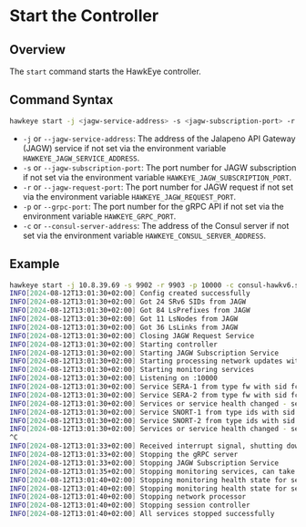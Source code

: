 # Start the Controller

## Overview
The `start` command starts the HawkEye controller.

## Command Syntax
```bash
hawkeye start -j <jagw-service-address> -s <jagw-subscription-port> -r <jagw-request-port> -p <grpc-port> -c <consul-server-address>
```

- `-j` or `--jagw-service-address`: The address of the Jalapeno API Gateway (JAGW) service if not set via the environment variable `HAWKEYE_JAGW_SERVICE_ADDRESS`.
- `-s` or `--jagw-subscription-port`: The port number for JAGW subscription if not set via the environment variable `HAWKEYE_JAGW_SUBSCRIPTION_PORT`.
- `-r` or `--jagw-request-port`: The port number for JAGW request if not set via the environment variable `HAWKEYE_JAGW_REQUEST_PORT`.
- `-p` or `--grpc-port`: The port number for the gRPC API if not set via the environment variable `HAWKEYE_GRPC_PORT`.
- `-c` or `--consul-server-address`: The address of the Consul server if not set via the environment variable `HAWKEYE_CONSUL_SERVER_ADDRESS`.

## Example
```bash
hawkeye start -j 10.8.39.69 -s 9902 -r 9903 -p 10000 -c consul-hawkv6.stud.network.garden
INFO[2024-08-12T13:01:30+02:00] Config created successfully                   subsystem=cmd
INFO[2024-08-12T13:01:30+02:00] Got 24 SRv6 SIDs from JAGW                    subsystem=jagw
INFO[2024-08-12T13:01:30+02:00] Got 84 LsPrefixes from JAGW                   subsystem=jagw
INFO[2024-08-12T13:01:30+02:00] Got 11 LsNodes from JAGW                      subsystem=jagw
INFO[2024-08-12T13:01:30+02:00] Got 36 LsLinks from JAGW                      subsystem=jagw
INFO[2024-08-12T13:01:30+02:00] Closing JAGW Request Service                  subsystem=jagw
INFO[2024-08-12T13:01:30+02:00] Starting controller                           subsystem=controller
INFO[2024-08-12T13:01:30+02:00] Starting JAGW Subscription Service            subsystem=jagw
INFO[2024-08-12T13:01:30+02:00] Starting processing network updates with hold time 1s  subsystem=processor
INFO[2024-08-12T13:01:30+02:00] Starting monitoring services                  subsystem=service
INFO[2024-08-12T13:01:30+02:00] Listening on :10000                           subsystem=messaging
INFO[2024-08-12T13:01:30+02:00] Service SERA-1 from type fw with sid fc00:0:2f:: created - healthy: true  subsystem=service
INFO[2024-08-12T13:01:30+02:00] Service SERA-2 from type fw with sid fc00:0:3f:: created - healthy: true  subsystem=service
INFO[2024-08-12T13:01:30+02:00] Services or service health changed - sending update message  subsystem=service
INFO[2024-08-12T13:01:30+02:00] Service SNORT-1 from type ids with sid fc00:0:6f:: created - healthy: true  subsystem=service
INFO[2024-08-12T13:01:30+02:00] Service SNORT-2 from type ids with sid fc00:0:7f:: created - healthy: true  subsystem=service
INFO[2024-08-12T13:01:30+02:00] Services or service health changed - sending update message  subsystem=service
^C
INFO[2024-08-12T13:01:33+02:00] Received interrupt signal, shutting down      subsystem=cmd
INFO[2024-08-12T13:01:33+02:00] Stopping the gRPC server                      subsystem=messaging
INFO[2024-08-12T13:01:33+02:00] Stopping JAGW Subscription Service            subsystem=jagw
INFO[2024-08-12T13:01:35+02:00] Stopping monitoring services, can take up to 10s  subsystem=service
INFO[2024-08-12T13:01:40+02:00] Stopping monitoring health state for service type: ids  subsystem=service
INFO[2024-08-12T13:01:40+02:00] Stopping monitoring health state for service type: fw  subsystem=service
INFO[2024-08-12T13:01:40+02:00] Stopping network processor                    subsystem=processor
INFO[2024-08-12T13:01:40+02:00] Stopping session controller                   subsystem=controller
INFO[2024-08-12T13:01:40+02:00] All services stopped successfully             subsystem=cmd
```